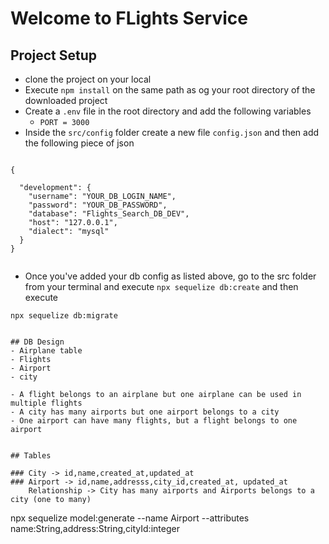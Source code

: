 # Welcome to FLights Service

## Project Setup
- clone the project on your local
- Execute `npm install` on the same path as og your root directory of the downloaded project
- Create  a `.env` file in the root directory and add the following variables
    - `PORT = 3000`
- Inside the `src/config` folder create a new file `config.json` and then add the following piece of json

```

{

  "development": {
    "username": "YOUR_DB_LOGIN_NAME",
    "password": "YOUR_DB_PASSWORD",
    "database": "Flights_Search_DB_DEV",
    "host": "127.0.0.1",
    "dialect": "mysql"
  } 
} 


```

- Once you've added your db config as listed above, go to the src folder from your terminal and execute `npx sequelize db:create` and then execute 

`npx sequelize db:migrate`
```

## DB Design
- Airplane table
- Flights
- Airport
- city

- A flight belongs to an airplane but one airplane can be used in multiple flights
- A city has many airports but one airport belongs to a city
- One airport can have many flights, but a flight belongs to one airport 


## Tables

### City -> id,name,created_at,updated_at
### Airport -> id,name,addresss,city_id,created_at, updated_at
    Relationship -> City has many airports and Airports belongs to a city (one to many)

```
 npx sequelize model:generate --name Airport --attributes name:String,address:String,cityId:integer

```